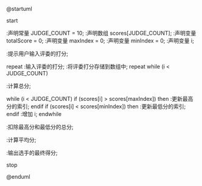 @startuml

start

:声明常量 JUDGE_COUNT = 10;
:声明数组 scores[JUDGE_COUNT];
:声明变量 totalScore = 0;
:声明变量 maxIndex = 0;
:声明变量 minIndex = 0;
:声明变量 i;

:提示用户输入评委的打分;

repeat
    :输入评委的打分;
    :将评委打分存储到数组中;
repeat while (i < JUDGE_COUNT)

:计算总分;

while (i < JUDGE_COUNT)
    if (scores[i] > scores[maxIndex]) then
        :更新最高分的索引;
    endif
    if (scores[i] < scores[minIndex]) then
        :更新最低分的索引;
    endif
    :增加 i;
endwhile

:扣除最高分和最低分的总分;

:计算平均分;

:输出选手的最终得分;

stop

@enduml
